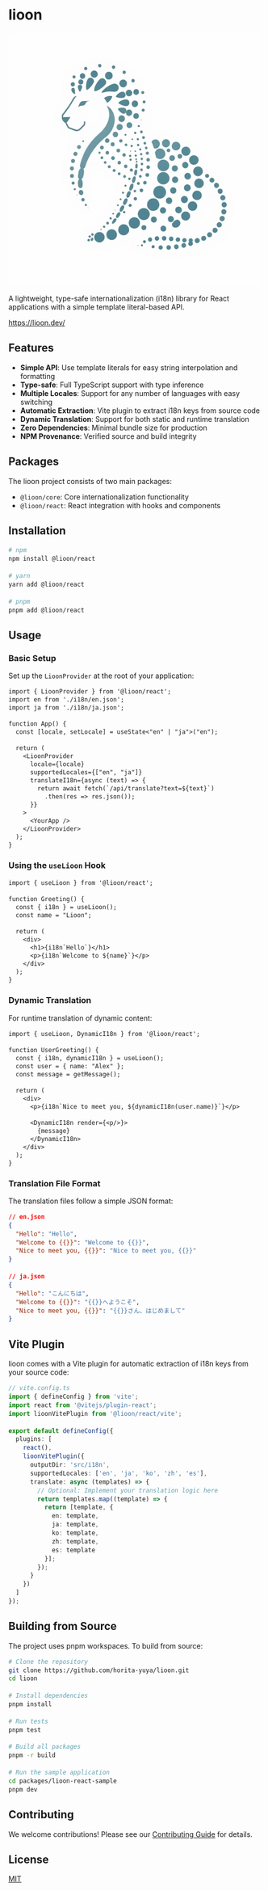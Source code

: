 # lioon

![Lioon logo](lioon.png)

A lightweight, type-safe internationalization (i18n) library for React applications with a simple template literal-based API.

https://lioon.dev/

## Features

- **Simple API**: Use template literals for easy string interpolation and formatting
- **Type-safe**: Full TypeScript support with type inference
- **Multiple Locales**: Support for any number of languages with easy switching
- **Automatic Extraction**: Vite plugin to extract i18n keys from source code
- **Dynamic Translation**: Support for both static and runtime translation
- **Zero Dependencies**: Minimal bundle size for production
- **NPM Provenance**: Verified source and build integrity

## Packages

The lioon project consists of two main packages:

- `@lioon/core`: Core internationalization functionality
- `@lioon/react`: React integration with hooks and components

## Installation

```bash
# npm
npm install @lioon/react

# yarn
yarn add @lioon/react

# pnpm
pnpm add @lioon/react
```

## Usage

### Basic Setup

Set up the `LioonProvider` at the root of your application:

```tsx
import { LioonProvider } from '@lioon/react';
import en from './i18n/en.json';
import ja from './i18n/ja.json';

function App() {
  const [locale, setLocale] = useState<"en" | "ja">("en");
  
  return (
    <LioonProvider 
      locale={locale} 
      supportedLocales={["en", "ja"]}
      translateI18n={async (text) => {
        return await fetch(`/api/translate?text=${text}`)
          .then(res => res.json());
      }}
    >
      <YourApp />
    </LioonProvider>
  );
}
```

### Using the `useLioon` Hook

```tsx
import { useLioon } from '@lioon/react';

function Greeting() {
  const { i18n } = useLioon();
  const name = "Lioon";
  
  return (
    <div>
      <h1>{i18n`Hello`}</h1>
      <p>{i18n`Welcome to ${name}`}</p>
    </div>
  );
}
```

### Dynamic Translation

For runtime translation of dynamic content:

```tsx
import { useLioon, DynamicI18n } from '@lioon/react';

function UserGreeting() {
  const { i18n, dynamicI18n } = useLioon();
  const user = { name: "Alex" };
  const message = getMessage();
  
  return (
    <div>
      <p>{i18n`Nice to meet you, ${dynamicI18n(user.name)}`}</p>
      
      <DynamicI18n render={<p/>}>
        {message}
      </DynamicI18n>
    </div>
  );
}
```

### Translation File Format

The translation files follow a simple JSON format:

```json
// en.json
{
  "Hello": "Hello",
  "Welcome to {{}}": "Welcome to {{}}",
  "Nice to meet you, {{}}": "Nice to meet you, {{}}"
}

// ja.json
{
  "Hello": "こんにちは",
  "Welcome to {{}}": "{{}}へようこそ",
  "Nice to meet you, {{}}": "{{}}さん、はじめまして"
}
```

## Vite Plugin

lioon comes with a Vite plugin for automatic extraction of i18n keys from your source code:

```ts
// vite.config.ts
import { defineConfig } from 'vite';
import react from '@vitejs/plugin-react';
import lioonVitePlugin from '@lioon/react/vite';

export default defineConfig({
  plugins: [
    react(),
    lioonVitePlugin({
      outputDir: 'src/i18n',
      supportedLocales: ['en', 'ja', 'ko', 'zh', 'es'],
      translate: async (templates) => {
        // Optional: Implement your translation logic here
        return templates.map((template) => {
          return [template, { 
            en: template, 
            ja: template, 
            ko: template, 
            zh: template, 
            es: template 
          }];
        });
      }
    })
  ]
});
```

## Building from Source

The project uses pnpm workspaces. To build from source:

```bash
# Clone the repository
git clone https://github.com/horita-yuya/lioon.git
cd lioon

# Install dependencies
pnpm install

# Run tests
pnpm test

# Build all packages
pnpm -r build

# Run the sample application
cd packages/lioon-react-sample
pnpm dev
```

## Contributing

We welcome contributions! Please see our [Contributing Guide](CONTRIBUTING.md) for details.

## License

[MIT](LICENSE)
